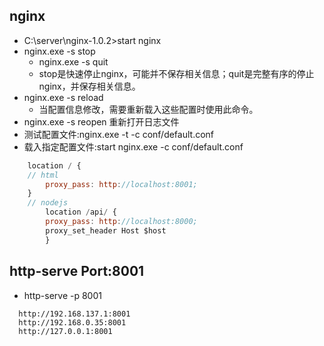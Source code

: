 ## nginx
- C:\server\nginx-1.0.2>start nginx 
- nginx.exe -s stop 
  - nginx.exe -s quit
  - stop是快速停止nginx，可能并不保存相关信息；quit是完整有序的停止nginx，并保存相关信息。 
- nginx.exe -s reload
  - 当配置信息修改，需要重新载入这些配置时使用此命令。 
- nginx.exe -s reopen  重新打开日志文件
- 测试配置文件:nginx.exe -t -c conf/default.conf
- 载入指定配置文件:start nginx.exe -c conf/default.conf
```js
	location / {
    // html
		proxy_pass: http://localhost:8001;
    }
    // nodejs
		location /api/ {
		proxy_pass: http://localhost:8000;
		proxy_set_header Host $host
		}
```

## http-serve Port:8001

- http-serve -p 8001
```
  http://192.168.137.1:8001
  http://192.168.0.35:8001
  http://127.0.0.1:8001
```